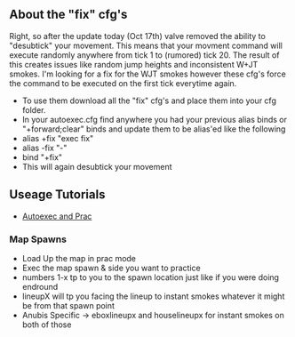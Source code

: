 ## About the "fix" cfg's
Right, so after the update today (Oct 17th) valve removed the ability to "desubtick" your movement. This means that your movment command will execute randomly anywhere from tick 1 to (rumored) tick 20. The result of this creates issues like random jump heights and inconsistent W+JT smokes.
I'm looking for a fix for the WJT smokes however these cfg's force the command to be executed on the first tick everytime again. 

- To use them download all the "fix" cfg's and place them into your cfg folder.
- In your autoexec.cfg find anywhere you had your previous alias binds or "+forward;clear" binds and update them to be alias'ed like the following
- alias +<movement>fix "exec <movement>fix"
- alias -<movement>fix "-<movment>"
- bind <key> "+<movement>fix"
- This will again desubtick your movement
 
 ## Useage Tutorials  
- [Autoexec and Prac](https://youtu.be/OiruKLO1WUg)
### Map Spawns
- Load Up the map in prac mode
- Exec the map spawn & side you want to practice
- numbers 1-x tp to you to the spawn location just like if you were doing endround
- lineupX will tp you facing the lineup to instant smokes whatever it might be from that spawn point
- Anubis Specific -> eboxlineupx and houselineupx for instant smokes on both of those
